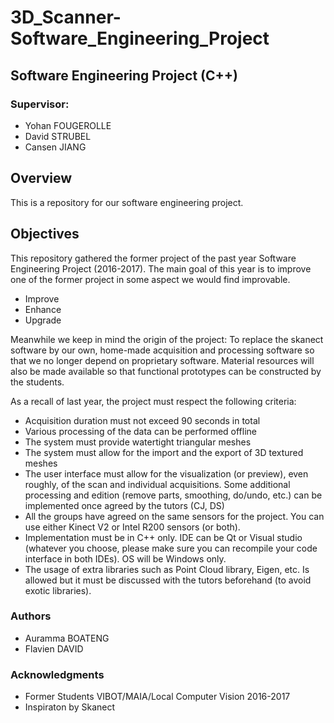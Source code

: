 # 3D_Scanner-Software_Engineering_Project

## Software Engineering Project (C++)

### Supervisor:
- Yohan FOUGEROLLE
- David STRUBEL
- Cansen JIANG

## Overview

This is a repository for our software engineering project.

## Objectives

This repository gathered the former project of the past year Software Engineering Project (2016-2017).
The main goal of this year is to improve one of the former project in some aspect we would find improvable.
- Improve
- Enhance
- Upgrade

Meanwhile we keep in mind the origin of the project:
To replace the skanect software by our own, home-made acquisition and processing software so that we no longer depend on proprietary software. Material resources will also be made available so that functional prototypes can be constructed by the students.

As a recall of last year, the project must respect the following criteria:
- Acquisition duration must not exceed 90 seconds in total
- Various processing of the data can be performed offline
- The system must provide watertight triangular meshes
- The system must allow for the import and the export of 3D textured
meshes
- The user interface must allow for the visualization (or preview), even
roughly, of the scan and individual acquisitions. Some additional processing and edition (remove parts, smoothing, do/undo, etc.) can be implemented once agreed by the tutors (CJ, DS)
- All the groups have agreed on the same sensors for the project. You can use either Kinect V2 or Intel R200 sensors (or both).
- Implementation must be in C++ only. IDE can be Qt or Visual studio (whatever you choose, please make sure you can recompile your
code interface in both IDEs). OS will be Windows only.
- The usage of extra libraries such as Point Cloud library, Eigen, etc. Is allowed but it must be discussed with the tutors beforehand (to
avoid exotic libraries).

### Authors

- Auramma BOATENG
- Flavien DAVID

### Acknowledgments

- Former Students VIBOT/MAIA/Local Computer Vision 2016-2017
- Inspiraton by Skanect
